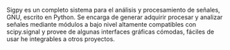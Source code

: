 Sigpy es un completo sistema para el análisis y procesamiento de señales, GNU, escrito en Python. Se encarga de generar adquirir procesar y analizar señales mediante módulos a bajo nivel altamente compatibles con scipy.signal y provee de algunas interfaces gráficas cómodas, fáciles de usar he integrables a otros proyectos.